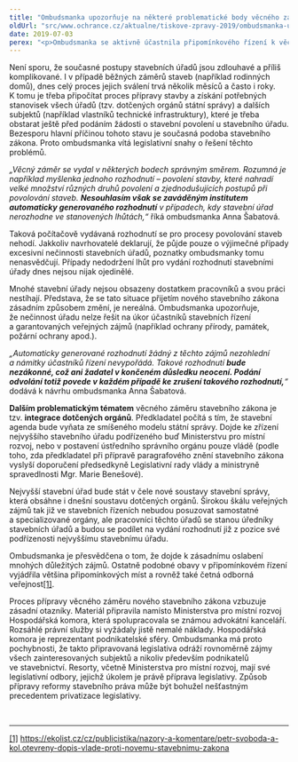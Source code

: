 ```yaml
---
title: "Ombudsmanka upozorňuje na některé problematické body věcného záměru stavebního zákona"
oldUrl: "src/www.ochrance.cz/aktualne/tiskove-zpravy-2019/ombudsmanka-upozornuje-na-nektere-problematicke-body-vecneho-zameru-stavebniho-zakona"
date: 2019-07-03
perex: "<p>Ombudsmanka se aktivně účastnila připomínkového řízení k věcnému záměru stavebního zákona. Bohužel některé její zásadní připomínky předkladatel (Ministerstvo pro místní rozvoj) nevyslyšel a vláda materiál dne 24. června přes tyto rozpory schválila. Příprava nového stavebního zákona tak dostala zelenou.  Ombudsmanka především nesouhlasí se zaváděným institutem automaticky generovaného rozhodnutí v případech, kdy stavební úřad nerozhodne ve stanovených lhůtách. Výhrady má také k integraci jednotlivých orgánů do jedné instituce, kdy dojde narušení jejich nezávislosti. </p>"
---
```


<!-- imported from the old website -->

<p>Není sporu, že současné postupy stavebních úřadů jsou zdlouhavé a příliš komplikované. I v případě běžných záměrů staveb (například rodinných domů), dnes celý proces jejich sválení trvá několik měsíců a často i roky. K tomu je třeba připočítat proces přípravy stavby a získání potřebných stanovisek všech úřadů (tzv. dotčených orgánů státní správy) a dalších subjektů (například vlastníků technické infrastruktury), které je třeba obstarat ještě před podáním žádosti o stavební povolení u stavebního úřadu. Bezesporu hlavní příčinou tohoto stavu je současná podoba stavebního zákona. Proto ombudsmanka vítá legislativní snahy o řešení těchto problémů. </p> <p><i>„Věcný záměr se vydal v některých bodech správným směrem. Rozumná je například myšlenka jednoho rozhodnutí – povolení stavby, které nahradí velké množství různých druhů povolení a zjednodušujících postupů při povolování staveb. <b>Nesouhlasím však se zaváděným institutem automaticky generovaného rozhodnutí</b> v případech, kdy stavební úřad nerozhodne ve stanovených lhůtách,“</i> říká ombudsmanka Anna Šabatová.</p> <p>Taková počítačově vydávaná rozhodnutí se pro procesy povolování staveb nehodí. Jakkoliv navrhovatelé deklarují, že půjde pouze o výjimečné případy excesivní nečinnosti stavebních úřadů, poznatky ombudsmanky tomu nenasvědčují. Případy nedodržení lhůt pro vydání rozhodnutí stavebními úřady dnes nejsou nijak ojedinělé. </p> <p>Mnohé stavební úřady nejsou obsazeny dostatkem pracovníků a svou práci nestíhají. Představa, že se tato situace přijetím nového stavebního zákona zásadním způsobem změní, je nereálná. Ombudsmanka upozorňuje, že nečinnost úřadu nelze řešit na úkor účastníků stavebních řízení a garantovaných veřejných zájmů (například ochrany přírody, památek, požární ochrany apod.). </p> <p><i>„Automaticky generované rozhodnutí žádný z těchto zájmů nezohlední a námitky účastníků řízení nevypořádá. Takové rozhodnutí <b>bude nezákonné, což ani žadatel v končeném důsledku neocení. Podání odvolání totiž povede v každém případě ke zrušení takového rozhodnutí,</b>“</i> dodává k návrhu ombudsmanka Anna Šabatová.</p> <p><b>Dalším problematickým tématem</b> věcného záměru stavebního zákona je tzv. <b>integrace dotčených orgánů</b>. Předkladatel počítá s tím, že stavební agenda bude vyňata ze smíšeného modelu státní správy. Dojde ke zřízení nejvyššího stavebního úřadu podřízeného buď Ministerstvu pro místní rozvoj, nebo v postavení ústředního správního orgánu pouze vládě (podle toho, zda předkladatel při přípravě paragrafového znění stavebního zákona vyslyší doporučení předsedkyně Legislativní rady vlády a ministryně spravedlnosti Mgr. Marie Benešové). </p> <p>Nejvyšší stavební úřad bude stát v čele nové soustavy stavební správy, která obsáhne i dnešní soustavu dotčených orgánů. Širokou škálu veřejných zájmů tak již ve stavebních řízeních nebudou posuzovat samostatné a specializované orgány, ale pracovníci těchto úřadů se stanou úředníky stavebních úřadů a budou se podílet na vydání rozhodnutí již z pozice své podřízenosti nejvyššímu stavebnímu úřadu. </p> <p>Ombudsmanka je přesvědčena o tom, že dojde k zásadnímu oslabení mnohých důležitých zájmů. Ostatně podobné obavy v připomínkovém řízení vyjádřila většina připomínkových míst a rovněž také četná odborná veřejnost<a href="file:///C:/Users/biler/Documents/Tiskov%C3%A9%20zpr%C3%A1vy/Stavebn%C3%AD%20z%C3%A1kon%20-%20%C4%8Dervenec/TZ%20v%C4%9Bcn%C3%BD%20z%C3%A1m%C4%9Br%20stz.docx#_ftn1" name="_ftnref1">[1]</a>. </p> <p>Proces přípravy věcného záměru nového stavebního zákona vzbuzuje zásadní otazníky. Materiál připravila namísto Ministerstva pro místní rozvoj Hospodářská komora, která spolupracovala se známou advokátní kanceláří. Rozsáhlé právní služby si vyžádaly jistě nemalé náklady. Hospodářská komora je reprezentant podnikatelské sféry. Ombudsmanka má proto pochybnosti, že takto připravovaná legislativa odráží rovnoměrně zájmy všech zainteresovaných subjektů a nikoliv především podnikatelů ve stavebnictví. Resorty, včetně Ministerstva pro místní rozvoj, mají své legislativní odbory, jejichž úkolem je právě příprava legislativy. Způsob přípravy reformy stavebního práva může být bohužel nešťastným precedentem privatizace legislativy. </p> <br /> <hr /> <p><a href="file:///C:/Users/biler/Documents/Tiskov%C3%A9%20zpr%C3%A1vy/Stavebn%C3%AD%20z%C3%A1kon%20-%20%C4%8Dervenec/TZ%20v%C4%9Bcn%C3%BD%20z%C3%A1m%C4%9Br%20stz.docx#_ftnref1" name="_ftn1">[1]</a> <a href="https://ekolist.cz/cz/publicistika/nazory-a-komentare/petr-svoboda-a-kol.otevreny-dopis-vlade-proti-novemu-stavebnimu-zakona" target="_blank">https://ekolist.cz/cz/publicistika/nazory-a-komentare/petr-svoboda-a-kol.otevreny-dopis-vlade-proti-novemu-stavebnimu-zakona</a></p>
